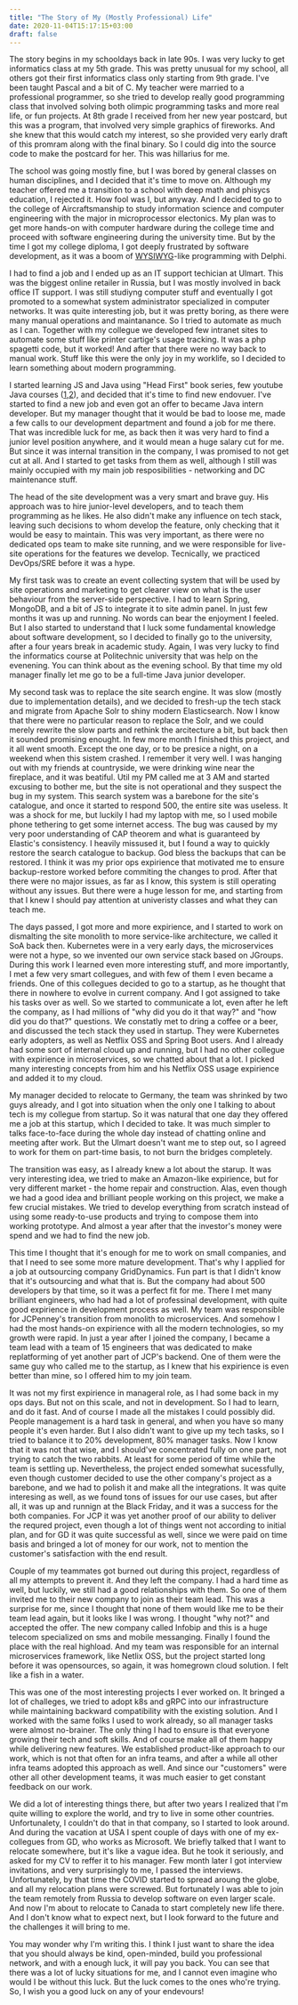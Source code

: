 ```yaml
---
title: "The Story of My (Mostly Professional) Life"
date: 2020-11-04T15:17:15+03:00
draft: false
---
```


The story begins in my schooldays back in late 90s. I was very lucky to get informatics class at my 5th grade. This was pretty unusual for my school, 
all others got their first informatics class only starting from 9th grade. I've been taught Pascal and a bit of C. My teacher were married to a professional programmer,
so she tried to develop really good programming class that involved solving both olimpic programming tasks and more real life, or fun projects. 
At 8th grade I received from her new year postcard, but this was a program, that involved very simple graphics of fireworks. And she knew that this would catch my interest,
so she provided very early draft of this promram along with the final binary. So I could dig into the source code to make the postcard for her. This was hillarius for me.

The school was going mostly fine, but I was bored by general classes on human disciplines, and I decided that it's time to move on. 
Although my teacher offered me a transition to a school with deep math and phisycs education, I rejected it. How fool was I, but anyway. 
And I decided to go to the college of Aircraftsmanship to study information science and computer engineering with the major in microprocessor electonics. 
My plan was to get more hands-on with computer hardware during the college time and proceed with software engineering during the university time.
But by the time I got my college diploma, I got deeply frustrated by software development, as it was a boom of [WYSIWYG](https://en.wikipedia.org/wiki/WYSIWYG)-like programming with Delphi.

I had to find a job and I ended up as an IT support techician at Ulmart. This was the biggest online retailer in Russia, but I was mostly involved in back office IT support.
I was still studiyng computer stuff and eventually I got promoted to a somewhat system administrator specialized in computer networks.
It was quite interesting job, but it was pretty boring, as there were many manual operations and maintanance. So I tried to automate as much as I can.
Together with my collegue we developed few intranet sites to automate some stuff like printer cartige's usage tracking. It was a php spagetti code, but it worked!
And after that there were no way back to manual work. Stuff like this were the only joy in my worklife, so I decided to learn something about modern programming.

I started learning JS and Java using "Head First" book series, few youtube Java courses ([1](https://www.youtube.com/user/KharkovITCourses/playlists?view=50&sort=dd&shelf_id=12),[2](https://www.youtube.com/user/KharkovITCourses/playlists?view=50&sort=dd&shelf_id=14)), 
and decided that it's time to find new endovuer. I've started to find a new job and even got an offer
to became Java intern developer. But my manager thought that it would be bad to loose me, made a few calls to our development department and found a job for me there.
That was incredible luck for me, as back then it was very hard to find a junior level position anywhere, and it would mean a huge salary cut for me. But since it was internal transition in the company,
I was promised to not get cut at all. And I started to get tasks from them as well, although I still was mainly occupied with my main job resposibilities - networking and DC maintenance stuff.

The head of the site development was a very smart and brave guy. His approach was to hire junior-level developers, and to teach them programming as he likes. 
He also didn't make any influence on tech stack, leaving such decisions to whom develop the feature, only checking that it would be easy to maintain. 
This was very important, as there were no dedicated ops team to make site running, and we were responsible for live-site operations for the features we develop. Tecnically, we practiced DevOps/SRE before it was a hype. 

My first task was to create an event collecting system that will be used by site operations and marketing to get clearer view on what is the user behaviour from the server-side perspective.
I had to learn Spring, MongoDB, and a bit of JS to integrate it to site admin panel. In just few months it was up and running. No words can bear the enjoyment I feeled. But I also started to understand 
that I luck some fundamental knowledge about software development, so I decided to finally go to the university, after a four years break in academic study. Again, I was very lucky to find the informatics course at Politechnic university that was help on the evenening. You can think about as the evening school. By that time my old manager finally let me go to be a full-time Java junior developer.

My second task was to replace the site search engine. It was slow (mostly due to implementation details), and we decided to fresh-up the tech stack and migrate from Apache Solr to shiny modern Elasticsearch. 
Now I know that there were no particular reason to replace the Solr, and we could merely rewrite the slow parts and rethink the arcitecture a bit, but back then it sounded promising enought.
In few more month I finished this project, and it all went smooth. Except the one day, or to be presice a night, on a weekend when this sistem crashed. I remember it very well. 
I was hanging out with my friends at countryside, we were drinking wine near the fireplace, and it was beatiful. Util my PM called me at 3 AM and started excusing to bother me,
but the site is not operational and they suspect the bug in my system. This search system was a barebone for the site's catalogue, and once it started to respond 500, the entire site was useless.
It was a shock for me, but luckily I had my laptop with me, so I used mobile phone tethering to get some internet access. The bug was caused by my very poor understanding of CAP theorem and what is guaranteed by Elastic's consistency. 
I heavily missused it, but I found a way to quickly restore the search catalogue to backup. God bless the backups that can be restored. I think it was my prior ops expirience that motivated me to ensure backup-restore worked before commiting the changes to prod. After that there were no major issues, as far as I know, this system is still operating without any issues. 
But there were a huge lesson for me, and starting from that I knew I should pay attention at univeristy classes and what they can teach me.

The days passed, I got more and more expirience, and I started to work on dismalting the site monolith to more service-like architecture, we called it SoA back then. 
Kubernetes were in a very early days, the microservices were not a hype, so we invented our own service stack based on JGroups. During this work I learned even more interesting stuff, and
more importantly, I met a few very smart collegues, and with few of them I even became a friends.
One of this collegues decided to go to a startup, as he thought that there in nowhere to evolve in current company. And I got assigned to take his tasks over as well.
So we started to communicate a lot, even after he left the company, as I had millions of "why did you do it that way?" and "how did you do that?" questions. We constatly met to dring a coffee or a beer,
and discussed the tech stack they used in startup. They were Kubernetes early adopters, as well as Netflix OSS and Spring Boot users. And I already had some sort of internal cloud up and running,
but I had no other collegue with expirience in microservices, so we chatted about that a lot. I picked many interesting concepts from him and his Netflix OSS usage expirience and added it to my cloud.

My manager decided to relocate to Germany, the team was shrinked by two guys already, and I got into situation when the only one I talking to about tech is my collegue from startup.
So it was natural that one day they offered me a job at this startup, which I decided to take.  It was much simpler to talks face-to-face during the whole day instead of chatting online and meeting after work. But the Ulmart doesn't want me to step out, so I agreed to work for them on part-time basis, to not burn the bridges completely.

The transition was easy, as I already knew a lot about the starup. It was very interesting idea, we tried to make an Amazon-like expirience, 
but for very different market - the home repair and construction. Alas, even though we had a good idea and brilliant people working on this project,
we make a few crucial mistakes. We tried to develop everything from scratch instead of using some ready-to-use products and trying to compose them into working prototype.
And almost a year after that the investor's money were spend and we had to find the new job.

This time I thought that it's enough for me to work on small companies, and that I need to see some more mature development. That's why I applied for a job at outsourcing company GridDynamics.
Fun part is that I didn't know that it's outsourcing and what that is. But the company had about 500 developers by that time, so it was a perfect fit for me.
There I met many brilliant engineers, who had had a lot of professinal development, with quite good expirience in development process as well.
My team was responsible for JCPenney's transition from monolith to microservices. And somehow I had the most hands-on expirience with all the modern technologies,
so my growth were rapid. In just a year after I joined the company, I became a team lead with a team of 15 engineers that was dedicated to make replatforming of yet another part of JCP's backend.
One of them were the same guy who called me to the startup, as I knew that his expirience is even better than mine, so I offered him to my join team.

It was not my first expirience in manageral role, as I had some back in my ops days. But not on this scale, and not in development. So I had to learn, and do it fast.
And of course I made all the mistakes I could possibly did. People management is a hard task in general, and when you have so many people it's even harder. 
But I also didn't want to give up my tech tasks, so I tried to balance it to 20% development, 80% manager tasks. Now I know that it was not that wise, 
and I should've concentrated fully on one part, not trying to catch the two rabbits. At least for some period of time while the team is settling up.
Nevertheless, the project ended somewhat sucessfully, even though customer decided to use the other company's project as a barebone, 
and we had to polish it and make all the integrations. It was quite interesing as well, as we found tons of issues for our use cases, but after all,
it was up and runnign at the Black Friday, and it was a success for the both companies. For JCP it was yet another proof of our ability to deliver the requred project,
even though a lot of things went not according to initial plan, and for GD it was quite successful as well, since we were paid on time basis and bringed a lot of 
money for our work, not to mention the customer's satisfaction with the end result.

Couple of my teammates got burned out during this project, regardless of all my attempts to prevent it. And they left the company. I had a hard time as well, but luckily,
we still had a good relationships with them. So one of them invited me to their new company to join as their team lead. This was a surprise for me, 
since I thought that none of them would like me to be their team lead again, but it looks like I was wrong.
I thought "why not?" and accepted the offer. The new company called Infobip and this is a huge telecom specialized on sms and mobile messanging.
Finally I found the place with the real highload. And my team was responsible for an internal microservices framework, like Netlix OSS, but the project started long before it was opensources,
so again, it was homegrown cloud solution. I felt like a fish in a water.

This was one of the most interesting projects I ever worked on. It bringed a lot of challeges, we tried to adopt k8s and gRPC into our infrastructure while maintaining backward compatibility
with the existing solution. And I worked with the same folks I used to work already, so all manager tasks were almost no-brainer. The only thing I had to ensure is that
everyone growing their tech and soft skills. And of course make all of them happy while delivering new features. 
We established product-like approach to our work, which is not that often for an infra teams, and after a while all other infra teams adopted this approach as well.
And since our "customers" were other all other development teams, it was much easier to get constant feedback on our work. 

We did a lot of interesting things there, but after two years I realized that I'm quite willing to explore the world, and try to live in some other countries.
Unfortunalety, I couldn't do that in that company, so I started to look around.
And during the vacation at USA I spent couple of days with one of my ex-collegues from GD, who works as Microsoft.
We briefly talked that I want to relocate somewhere, but it's like a vague idea. But he took it seriously, and asked for my CV to reffer it to his manager.
Few month later I got interview invitations, and very surprisingly to me, I passed the interviews.
Unfortunately, by that time the COVID started to spread aroung the globe, and all my relocation plans were screwed. 
But fortunately I was able to join the team remotely from Russia to develop software on even larger scale. 
And now I'm about to relocate to Canada to start completely new life there. And I don't know what to expect next, but I look forward to the future and the challenges it will bring to me.

You may wonder why I'm writing this. I think I just want to share the idea that you should always be kind, open-minded, build you professional network, and with a enough luck,
it will pay you back. You can see that there was a lot of lucky situations for me, and I cannot even imagine who would I be without this luck. But the luck comes to the ones who're trying.
So, I wish you a good luck on any of your endevours!

